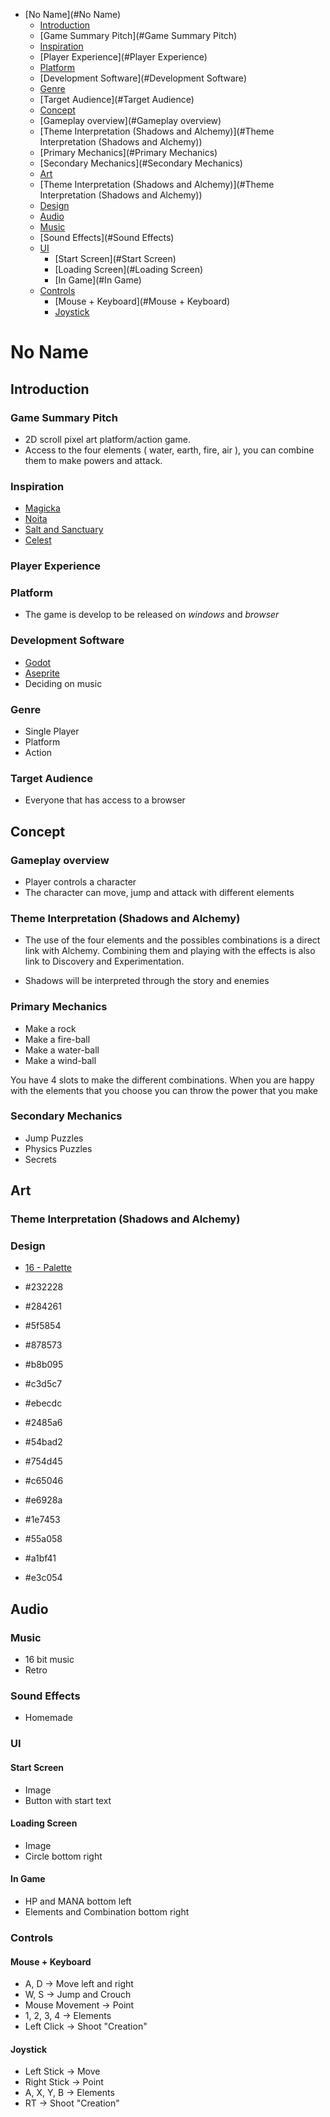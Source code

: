 - [No Name](#No Name)
  - [Introduction](#Introduction)
  - [Game Summary Pitch](#Game Summary Pitch)
  - [Inspiration](#Inspiration)
  - [Player Experience](#Player Experience)
  - [Platform](#Platform)
  - [Development Software](#Development Software)
  - [Genre](#Genre)
  - [Target Audience](#Target Audience)
  - [Concept](#Concept)
  - [Gameplay overview](#Gameplay overview)
  - [Theme Interpretation (Shadows and Alchemy)](#Theme Interpretation (Shadows and Alchemy))
  - [Primary Mechanics](#Primary Mechanics)
  - [Secondary Mechanics](#Secondary Mechanics)
  - [Art](#Art)
  - [Theme Interpretation (Shadows and Alchemy)](#Theme Interpretation (Shadows and Alchemy))
  - [Design](#Design)
  - [Audio](#Audio)
  - [Music](#Music)
  - [Sound Effects](#Sound Effects)
  - [UI](#UI)
    - [Start Screen](#Start Screen)
    - [Loading Screen](#Loading Screen)
    - [In Game](#In Game)
  - [Controls](#Controls)
    - [Mouse + Keyboard](#Mouse + Keyboard)
    - [Joystick](#Joystick)

# No Name

## Introduction

### Game Summary Pitch

- 2D scroll pixel art platform/action game.
- Access to the four elements ( water, earth, fire, air ), you can combine them to make powers and attack.

### Inspiration

- [Magicka](store.steampowered.com/app/42910/Magicka/)
- [Noita](store.steampowered.com/app/881100/Noita/)
- [Salt and Sanctuary](store.steampowered.com/app/283640/Salt_and_Sanctuary/)
- [Celest](store.steampowered.com/app/504230/Celeste/)

### Player Experience

### Platform

- The game is develop to be released on _windows_ and _browser_

### Development Software

- [Godot](godotengine.org/)
- [Aseprite](aseprite.org/)
- Deciding on music

### Genre

- Single Player
- Platform
- Action

### Target Audience

- Everyone that has access to a browser

## Concept

### Gameplay overview

- Player controls a character
- The character can move, jump and attack with different elements

### Theme Interpretation (Shadows and Alchemy)

- The use of the four elements and the possibles combinations is a direct link with Alchemy. Combining them and playing with the effects is also link to Discovery and Experimentation.

- Shadows will be interpreted through the story and enemies

### Primary Mechanics

- Make a rock
- Make a fire-ball
- Make a water-ball
- Make a wind-ball

You have 4 slots to make the different combinations. When you are happy with the elements that you choose you can throw the power that you make

### Secondary Mechanics

- Jump Puzzles
- Physics Puzzles
- Secrets

## Art

### Theme Interpretation (Shadows and Alchemy)

### Design

- [16 - Palette](https://lospec.com/palette-list/miyazaki-16)

- #232228
- #284261
- #5f5854
- #878573
- #b8b095
- #c3d5c7
- #ebecdc
- #2485a6
- #54bad2
- #754d45
- #c65046
- #e6928a
- #1e7453
- #55a058
- #a1bf41
- #e3c054

## Audio

### Music

- 16 bit music
- Retro

### Sound Effects

- Homemade

### UI

#### Start Screen

- Image
- Button with start text

#### Loading Screen

- Image
- Circle bottom right

#### In Game

- HP and MANA bottom left
- Elements and Combination bottom right

### Controls

#### Mouse + Keyboard

- A, D -> Move left and right
- W, S -> Jump and Crouch
- Mouse Movement -> Point
- 1, 2, 3, 4 -> Elements
- Left Click -> Shoot "Creation"

#### Joystick

- Left Stick -> Move
- Right Stick -> Point
- A, X, Y, B -> Elements
- RT -> Shoot "Creation"
